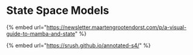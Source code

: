 # State Space Models

{% embed url="https://newsletter.maartengrootendorst.com/p/a-visual-guide-to-mamba-and-state" %}

{% embed url="https://srush.github.io/annotated-s4/" %}
